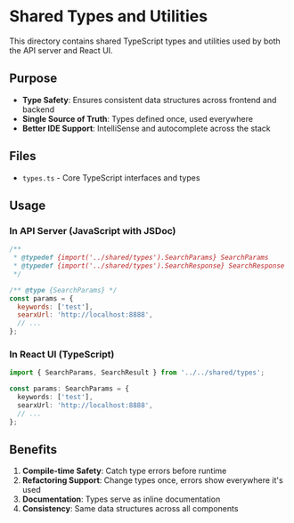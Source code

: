 
# Shared Types and Utilities

This directory contains shared TypeScript types and utilities used by both the API server and React UI.

## Purpose

- **Type Safety**: Ensures consistent data structures across frontend and backend
- **Single Source of Truth**: Types defined once, used everywhere
- **Better IDE Support**: IntelliSense and autocomplete across the stack

## Files

- `types.ts` - Core TypeScript interfaces and types

## Usage

### In API Server (JavaScript with JSDoc)

```javascript
/**
 * @typedef {import('../shared/types').SearchParams} SearchParams
 * @typedef {import('../shared/types').SearchResponse} SearchResponse
 */

/** @type {SearchParams} */
const params = {
  keywords: ['test'],
  searxUrl: 'http://localhost:8888',
  // ...
};
```

### In React UI (TypeScript)

```typescript
import { SearchParams, SearchResult } from '../../shared/types';

const params: SearchParams = {
  keywords: ['test'],
  searxUrl: 'http://localhost:8888',
  // ...
};
```

## Benefits

1. **Compile-time Safety**: Catch type errors before runtime
2. **Refactoring Support**: Change types once, errors show everywhere it's used
3. **Documentation**: Types serve as inline documentation
4. **Consistency**: Same data structures across all components
